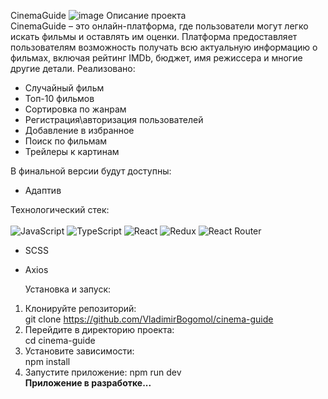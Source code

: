 CinemaGuide
![image](https://github.com/user-attachments/assets/1d00c956-f67e-4bb5-a907-066e54499616)
Описание проекта  
CinemaGuide – это онлайн-платформа, где пользователи могут легко искать фильмы и оставлять им оценки. Платформа предоставляет пользователям возможность получать всю актуальную информацию о фильмах, включая рейтинг IMDb, бюджет, имя режиссера и многие другие детали.
Реализовано:

- Случайный фильм
- Топ-10 фильмов
- Сортировка по жанрам
- Регистрация\авторизация пользователей
- Добавление в избранное
- Поиск по фильмам
- Трейлеры к картинам

В финальной версии будут доступны:
- Адаптив

Технологический стек:
<br/>
<br/>
![JavaScript](https://img.shields.io/badge/javascript-%23323330.svg?style=for-the-badge&logo=javascript&logoColor=%23F7DF1E)
![TypeScript](https://img.shields.io/badge/typescript-%23007ACC.svg?style=for-the-badge&logo=typescript&logoColor=white)
![React](https://img.shields.io/badge/react-%2320232a.svg?style=for-the-badge&logo=react&logoColor=%2361DAFB)
![Redux](https://img.shields.io/badge/redux-%23593d88.svg?style=for-the-badge&logo=redux&logoColor=white)
![React Router](https://img.shields.io/badge/React_Router-CA4245?style=for-the-badge&logo=react-router&logoColor=white)

- SCSS
- Axios
  
  Установка и запуск:

1. Клонируйте репозиторий:  
   git clone https://github.com/VladimirBogomol/cinema-guide
2. Перейдите в директорию проекта:  
   cd cinema-guide
3. Установите зависимости:  
   npm install
4. Запустите приложение: npm run dev  
   **Приложение в разработке...**
